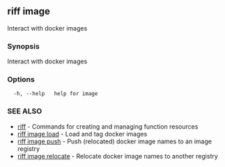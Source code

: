 ## riff image

Interact with docker images

### Synopsis

Interact with docker images

### Options

```
  -h, --help   help for image
```

### SEE ALSO

* [riff](riff.md)	 - Commands for creating and managing function resources
* [riff image load](riff_image_load.md)	 - Load and tag docker images
* [riff image push](riff_image_push.md)	 - Push (relocated) docker image names to an image registry
* [riff image relocate](riff_image_relocate.md)	 - Relocate docker image names to another registry


